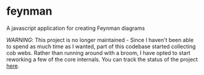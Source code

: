 # feynman
A javascript application for creating Feynman diagrams

*WARNING*: This project is no longer maintained - Since I haven't been able to spend as much time as I wanted,
  part of this codebase started collecting cob webs. Rather than running around with a broom, I have opted 
  to start reworking a few of the core internals. You can track the status of the project [here](). 
